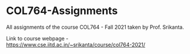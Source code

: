 # COL764-Assignments

All assignments of the course COL764 - Fall 2021 taken by Prof. Srikanta.

Link to course webpage - https://www.cse.iitd.ac.in/~srikanta/course/col764-2021/
